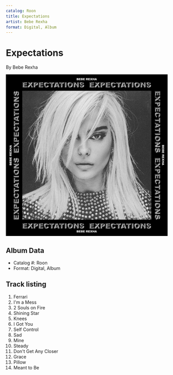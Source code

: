 ```yaml
---
catalog: Roon
title: Expectations
artist: Bebe Rexha
format: Digital, Album
---
```


# Expectations

By Bebe Rexha

![](../../assets/albumcovers/Bebe_Rexha-Expectations.png)

## Album Data

- Catalog #: Roon
- Format: Digital, Album


## Track listing


1. Ferrari
2. I'm a Mess
3. 2 Souls on Fire
4. Shining Star
5. Knees
6. I Got You
7. Self Control
8. Sad
9. Mine
10. Steady
11. Don't Get Any Closer
12. Grace
13. Pillow
14. Meant to Be

